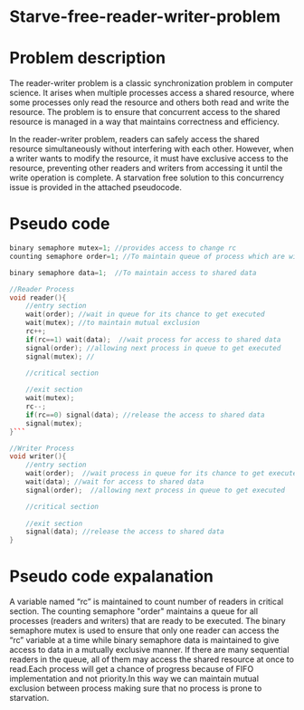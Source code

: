 # Starve-free-reader-writer-problem
# Problem description
 The reader-writer problem is a classic synchronization problem in computer science. It arises when multiple processes access a shared resource, where some processes only read the resource and others both read and write the resource. The problem is to ensure that concurrent access to the shared resource is managed in a way that maintains correctness and efficiency. 

In the reader-writer problem, readers can safely access the shared resource simultaneously without interfering with each other. However, when a writer wants to modify the resource, it must have exclusive access to the resource, preventing other readers and writers from accessing it until the write operation is complete. A starvation free solution to this concurrency issue is provided in the attached pseudocode. 

# Pseudo code
```C++ int rc=0;  //counts the number of readers reading shared data
binary semaphore mutex=1; //provides access to change rc
counting semaphore order=1; //To maintain queue of process which are willing to access shared data in FIFO order

binary semaphore data=1;  //To maintain access to shared data

//Reader Process
void reader(){
    //entry section
    wait(order); //wait in queue for its chance to get executed
    wait(mutex); //to maintain mutual exclusion
    rc++;
    if(rc==1) wait(data);  //wait process for access to shared data
    signal(order); //allowing next process in queue to get executed    
    signal(mutex); //

    //critical section
    
    //exit section
    wait(mutex);
    rc--;
    if(rc==0) signal(data); //release the access to shared data
    signal(mutex);
}```

//Writer Process
void writer(){
    //entry section
    wait(order);  //wait process in queue for its chance to get executed
    wait(data); //wait for access to shared data
    signal(order);  //allowing next process in queue to get executed

    //critical section
    
    //exit section
    signal(data); //release the access to shared data
}
```
# Pseudo code expalanation
A variable named “rc” is maintained to count number of readers in critical section. The counting semaphore "order"  maintains a queue for all processes (readers and writers) that are ready to be executed. The binary semaphore mutex is used to ensure that only one reader can access the “rc” variable at a time while binary semaphore data is maintained to give access to data in a mutually exclusive manner. If there are many sequential readers in the queue, all of them may access the shared resource at once to read.Each process will get a chance of progress because of FIFO implementation and not priority.In this way we can maintain mutual exclusion between process making sure that no process is prone to starvation. 
 
